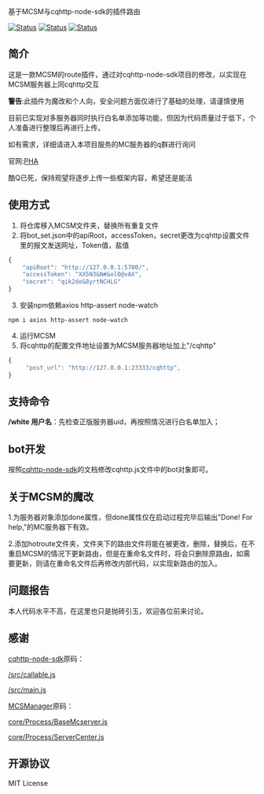 

基于MCSM与cqhttp-node-sdk的插件路由

[![Status](https://img.shields.io/badge/npm-v6.9.0-blue.svg)](https://www.npmjs.com/)
[![Status](https://img.shields.io/badge/node-v10.0.0-blue.svg)](https://nodejs.org/en/download/)
[![Status](https://img.shields.io/badge/License-MIT-red.svg)](https://github.com/Suwings/MCSManager)

简介
-----------
这是一款MCSM的route插件，通过对cqhttp-node-sdk项目的修改，以实现在MCSM服务器上同cqhttp交互

**警告**:此插件为魔改和个人向，安全问题方面仅进行了基础的处理，请谨慎使用

目前已实现对多服务器同时执行白名单添加等功能，但因为代码质量过于低下，个人准备进行整理后再进行上传。

如有需求，详细请进入本项目服务的MC服务器的q群进行询问

官网:[PHA](https://pha.pub/ "PHA")

酷Q已死，保持观望将逐步上传一些框架内容，希望还是能活

使用方式
-----------
1. 将仓库移入MCSM文件夹，替换所有重复文件
2. 将bot_set.json中的apiRoot，accessToken，secret更改为cqhttp设置文件里的报文发送网址，Token值，盐值
```javascript
{
	"apiRoot": "http://127.0.0.1:5700/",
	"accessToken": "XX5N3&N#&olO@vAX",
	"secret": "qik2de&8yrtNCHLG"
}
```
3. 安装npm依赖axios http-assert node-watch
```
npm i axios http-assert node-watch
```
4. 运行MCSM
5. 将cqhttp的配置文件地址设置为MCSM服务器地址加上"/cqhttp"
```javascript
{
	 "post_url": "http://127.0.0.1:23333/cqhttp",
}
```

支持命令
-----------
**/white 用户名**：先检查正版服务器uid，再按照情况进行白名单加入；

bot开发
-----------
按照[cqhttp-node-sdk](https://github.com/cqmoe/cqhttp-node-sdk "cqhttp-node-sdk")的文档修改cqhttp.js文件中的bot对象即可。

关于MCSM的魔改
-----------
1.为服务器对象添加done属性，但done属性仅在启动过程完毕后输出"Done! For help,"的MC服务器下有效。

2.添加hotroute文件夹，文件夹下的路由文件将能在被更改，删除，替换后，在不重启MCSM的情况下更新路由，但是在重命名文件时，将会只删除原路由，如需要更新，则请在重命名文件后再修改内部代码，以实现新路由的加入。

问题报告
-----------
本人代码水平不高，在这里也只是抛砖引玉，欢迎各位前来讨论。

感谢
-----------
[cqhttp-node-sdk](https://github.com/cqmoe/cqhttp-node-sdk "cqhttp-node-sdk")原码：

[/src/callable.js](https://github.com/cqmoe/cqhttp-node-sdk/blob/master/src/callable.js "/src/callable.js")

[/src/main.js](https://github.com/cqmoe/cqhttp-node-sdk/blob/master/src/main.js "/src/main.js")

[MCSManager](https://github.com/Suwings/MCSManager "MCSManager")原码：

[core/Process/BaseMcserver.js](https://github.com/Suwings/MCSManager/blob/master/core/Process/BaseMcserver.js "core/Process/BaseMcserver.js")

[core/Process/ServerCenter.js](https://github.com/Suwings/MCSManager/blob/master/core/Process/ServerCenter.js "core/Process/ServerCenter.js")

开源协议
-----------
MIT License
